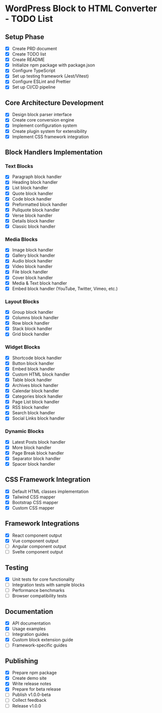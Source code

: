 # WordPress Block to HTML Converter - TODO List

## Setup Phase
- [x] Create PRD document
- [x] Create TODO list
- [x] Create README
- [x] Initialize npm package with package.json
- [x] Configure TypeScript
- [x] Set up testing framework (Jest/Vitest)
- [x] Configure ESLint and Prettier
- [x] Set up CI/CD pipeline

## Core Architecture Development
- [x] Design block parser interface
- [x] Create core conversion engine
- [x] Implement configuration system
- [x] Create plugin system for extensibility
- [x] Implement CSS framework integration

## Block Handlers Implementation
### Text Blocks
- [x] Paragraph block handler
- [x] Heading block handler
- [x] List block handler
- [x] Quote block handler
- [x] Code block handler
- [x] Preformatted block handler
- [x] Pullquote block handler
- [x] Verse block handler
- [x] Details block handler
- [x] Classic block handler

### Media Blocks
- [x] Image block handler
- [x] Gallery block handler
- [x] Audio block handler
- [x] Video block handler
- [x] File block handler
- [x] Cover block handler
- [x] Media & Text block handler
- [x] Embed block handler (YouTube, Twitter, Vimeo, etc.)

### Layout Blocks
- [x] Group block handler
- [x] Columns block handler
- [x] Row block handler
- [x] Stack block handler
- [x] Grid block handler

### Widget Blocks
- [x] Shortcode block handler
- [x] Button block handler
- [x] Embed block handler
- [x] Custom HTML block handler
- [x] Table block handler
- [x] Archives block handler
- [x] Calendar block handler
- [x] Categories block handler
- [x] Page List block handler
- [x] RSS block handler
- [x] Search block handler
- [x] Social Links block handler

### Dynamic Blocks
- [x] Latest Posts block handler
- [x] More block handler
- [x] Page Break block handler
- [x] Separator block handler
- [x] Spacer block handler

## CSS Framework Integration
- [x] Default HTML classes implementation
- [x] Tailwind CSS mapper
- [x] Bootstrap CSS mapper
- [x] Custom CSS mapper

## Framework Integrations
- [x] React component output
- [x] Vue component output
- [ ] Angular component output
- [ ] Svelte component output

## Testing
- [x] Unit tests for core functionality
- [ ] Integration tests with sample blocks
- [ ] Performance benchmarks
- [ ] Browser compatibility tests

## Documentation
- [x] API documentation
- [x] Usage examples
- [ ] Integration guides
- [x] Custom block extension guide
- [ ] Framework-specific guides

## Publishing
- [x] Prepare npm package
- [x] Create demo site
- [x] Write release notes
- [x] Prepare for beta release
- [ ] Publish v1.0.0-beta
- [ ] Collect feedback
- [ ] Release v1.0.0 